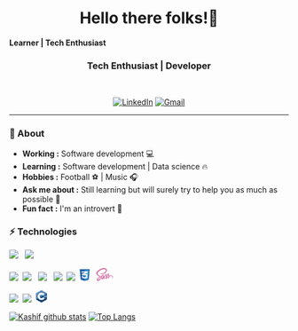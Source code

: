  <h1 align="center">
  Hello there folks!👋
  </h1>

</blockquote>

   **Learner | Tech Enthusiast**

<h3 align="center">  Tech Enthusiast | Developer </h3> <br>

<p align="center"> 
<a href="https://www.linkedin.com/in/kashif-mehdi-82a5b41a3/"><img alt="LinkedIn" src="https://img.shields.io/badge/Linkedin-%230077B5?style=for-the-badge&logo=Linkedin&logoColor=white&&link=https://www.linkedin.com/in/kashif-mehdi-82a5b41a3/"></a>
<a href="mailto:kashifmehdi53@gmail.com"><img alt="Gmail" src="https://img.shields.io/badge/-Gmail-c14438?style=for-the-badge&logo=Gmail&logoColor=white&link=mailto:kashifmehdi53@gmail.com"></a>
</p>

---------------------------------------------------------------------------------------------------------------------------------------------------------------------------------

### 🤔 About

-  **Working :**  Software development 💻
-  **Learning :** Software development | Data science 🔥	
-  **Hobbies :** Football ⚽ | Music 🎧
-  **Ask me about :** Still learning but will surely try to help you as much as possible 🤝
-  **Fun fact :** I'm an introvert 🙂


### ⚡ Technologies

<p>


<img width="4%" src="https://www.vectorlogo.zone/logos/nodejs/nodejs-icon.svg">&nbsp;&nbsp;
<img width="4%" src="https://www.svgrepo.com/show/303206/javascript-logo.svg">&nbsp;&nbsp;

<img width="4%" src="https://www.vectorlogo.zone/logos/mongodb/mongodb-icon.svg">&nbsp;
<img width="4%" src="https://www.vectorlogo.zone/logos/python/python-icon.svg">&nbsp;&nbsp;
<img width="4%" src="https://www.vectorlogo.zone/logos/git-scm/git-scm-icon.svg">&nbsp;&nbsp;
<img width="4%" src="https://www.vectorlogo.zone/logos/mysql/mysql-icon.svg">&nbsp;
<img width="4%" src="https://www.vectorlogo.zone/logos/w3_html5/w3_html5-icon.svg">&nbsp;
<img width="3.6%" src="https://raw.githubusercontent.com/faisaljamil25/faisaljamil25/dacb4bfc56996fb0bffffd813e29af23b06faed2/icons/css.svg">&nbsp;&nbsp;
<img width="6%" src="https://raw.githubusercontent.com/faisaljamil25/faisaljamil25/dacb4bfc56996fb0bffffd813e29af23b06faed2/icons/sass.svg">&nbsp;

<img width="4%" src="https://www.vectorlogo.zone/logos/getbootstrap/getbootstrap-icon.svg">&nbsp;
<img width="4%" src="https://www.vectorlogo.zone/logos/figma/figma-icon.svg">&nbsp;
<img width="4%" src="https://raw.githubusercontent.com/faisaljamil25/faisaljamil25/dacb4bfc56996fb0bffffd813e29af23b06faed2/icons/cpp.svg">
<br />
</p>


 


[![Kashif github stats](https://github-readme-stats.vercel.app/api?username=kashifmehdi&show_icons=true&theme=radical)](https://github.com/anuraghazra/github-readme-stats) 
[![Top Langs](https://github-readme-stats.vercel.app/api/top-langs/?username=kashifmehdi)](https://github.com/anuraghazra/github-readme-stats)

<!--
**kashifmehdi/kashifmehdi** is a ✨ _special_ ✨ repository because its `README.md` (this file) appears on your GitHub profile.

Here are some ideas to get you started:

- 🔭 I’m currently working on ...
- 🌱 I’m currently learning ...
- 👯 I’m looking to collaborate on ...
- 🤔 I’m looking for help with ...
- 💬 Ask me about ...
- 📫 How to reach me: ...
- 😄 Pronouns: ...
- ⚡ Fun fact: ...
-->
